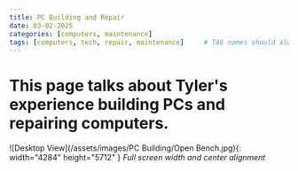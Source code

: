 ```yaml
---
title: PC Building and Repair
date: 03-02-2025
categories: [computers, maintenance]
tags: [computers, tech, repair, maintenance]     # TAG names should always be lowercase
---
```


# This page talks about Tyler's experience building PCs and repairing computers.

![Desktop View](/assets/images/PC Building/Open Bench.jpg){: width="4284" height="5712" }
_Full screen width and center alignment_
